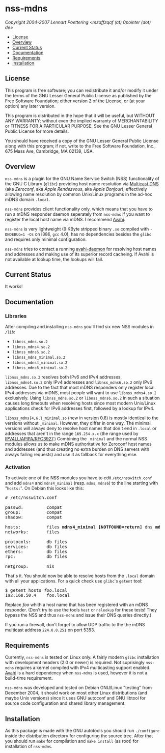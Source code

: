 # nss-mdns

_Copyright 2004-2007 Lennart Poettering &lt;mzaffzqaf (at) 0pointer
(dot) de&gt;_

- [License](#license)
- [Overview](#overview)
- [Current Status](#current-status)
- [Documentation](#documentation)
- [Requirements](#requirements)
- [Installation](#installation)

## License

This program is free software; you can redistribute it and/or
modify it under the terms of the GNU Lesser General Public License as
published by the Free Software Foundation; either version 2 of the
License, or (at your option) any later version.

This program is distributed in the hope that it will be useful, but
WITHOUT ANY WARRANTY; without even the implied warranty of
MERCHANTABILITY or FITNESS FOR A PARTICULAR PURPOSE. See the GNU
Lesser General Public License for more details.

You should have received a copy of the GNU Lesser General Public License
along with this program; if not, write to the Free Software
Foundation, Inc., 675 Mass Ave, Cambridge, MA 02139, USA.

## Overview

`nss-mdns` is a plugin for the GNU Name Service Switch (NSS)
functionality of the GNU C Library (`glibc`) providing host name
resolution via [Multicast DNS](http://www.multicastdns.org/) (aka
_Zeroconf_, aka _Apple Rendezvous_, aka _Apple Bonjour_), effectively
allowing name resolution by common Unix/Linux programs in the ad-hoc
mDNS domain `.local`.

`nss-mdns` provides client functionality only, which
means that you have to run a mDNS responder daemon seperately
from `nss-mdns` if you want to register the local host name via
mDNS. I recommend [Avahi](http://avahi.org/).

`nss-mdns` is very lightweight (9 KByte stripped binary
`.so` compiled with `-DNDEBUG=1 -Os` on i386, `gcc`
4.0), has no dependencies besides the `glibc` and requires only
minimal configuration.

`nss-mdns` tries to contact a running
[avahi-daemon](http://avahi.org/) for resolving host names and
addresses and making use of its superior record cacheing. If
Avahi is not available at lookup time, the lookups will fail.

## Current Status

It works!

## Documentation

### Libraries

After compiling and installing `nss-mdns` you'll find six
new NSS modules in `/lib`:

- `libnss_mdns.so.2`
- `libnss_mdns4.so.2`
- `libnss_mdns6.so.2`
- `libnss_mdns_minimal.so.2`
- `libnss_mdns4_minimal.so.2`
- `libnss_mdns6_minimal.so.2`

`libnss_mdns.so.2`
resolves both IPv6 and IPv4 addresses, `libnss_mdns4.so.2` only
IPv4 addresses and `libnss_mdns6.so.2` only IPv6 addresses. Due
to the fact that most mDNS responders only register local IPv4
addresses via mDNS, most people will want to use
`libnss_mdns4.so.2` exclusively. Using
`libnss_mdns.so.2` or `libnss_mdns6.so.2` in such a
situation causes long timeouts when resolving hosts since most modern
Unix/Linux applications check for IPv6 addresses first, followed by a
lookup for IPv4.

`libnss_mdns{4,6,}_minimal.so` (new in version 0.8) is mostly
identical to the versions without `_minimal`. However, they differ in
one way. The minimal versions will always deny to resolve host names
that don't end in `.local` or addresses that aren't in the range
`169.254.x.x` (the range used by
[IPV4LL/APIPA/RFC3927](http://files.zeroconf.org/rfc3927.txt).)
Combining the `_minimal` and the normal NSS modules allows us to make
mDNS authoritative for Zeroconf host names and addresses (and thus
creating no extra burden on DNS servers with always failing requests)
and use it as fallback for everything else.

### Activation

To activate one of the NSS modules you have to edit
`/etc/nsswitch.conf` and add `mdns4` and
`mdns4_minimal` (resp. `mdns`, `mdns6`) to the
line starting with "`hosts:`". On Debian this looks like
this:

<pre># /etc/nsswitch.conf

passwd:         compat
group:          compat
shadow:         compat

hosts:          files <b>mdns4_minimal [NOTFOUND=return]</b> dns <b>mdns4</b>
networks:       files

protocols:      db files
services:       db files
ethers:         db files
rpc:            db files

netgroup:       nis</pre>

That's it. You should now be able to resolve hosts from the
`.local` domain with all your applications. For a quick check
use `glibc`'s `getent` tool:

<pre>$ getent hosts <i>foo</i>.local
192.168.50.4    foo.local</pre>

Replace _foo_ whith a host name that has been registered with
an mDNS responder. (Don't try to use the tools `host` or
`nslookup` for these tests! They bypass the NSS and thus
`nss-mdns` and issue their DNS queries directly.)

If you run a firewall, don't forget to allow UDP traffic to the the
mDNS multicast address `224.0.0.251` on port 5353.

## Requirements

Currently, `nss-mdns` is tested on Linux only. A fairly modern `glibc`
installation with development headers (2.0 or newer) is required. Not
suprisingly `nss-mdns` requires a kernel compiled with IPv4
multicasting support enabled. [Avahi](http://avahi.org/) is a hard
dependency when `nss-mdns` is used, however it is not a build-time
requirement.

`nss-mdns` was developed and tested on Debian GNU/Linux
"testing" from December 2004, it should work on most other Linux
distributions (and maybe Unix versions) since it uses GNU autoconf and
GNU libtool for source code configuration and shared library
management.

## Installation

As this package is made with the GNU autotools you should run
`./configure` inside the distribution directory for configuring
the source tree. After that you should run `make` for
compilation and `make install` (as root) for installation of
`nss-mdns`.
